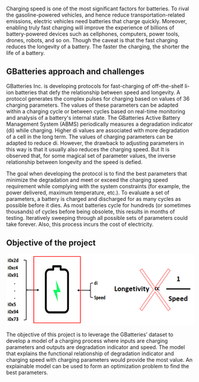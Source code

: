 Charging speed is one of the most significant factors for batteries. To rival the gasoline-powered vehicles, and hence reduce transportation-related emissions, electric vehicles need batteries that charge quickly. Moreover, enabling truly fast charging will improve the experience of billions of battery-powered devices such as cellphones, computers, power tools, drones, robots, and so on. Though the caveat is that the fast charging reduces the longevity of a battery. The faster the charging, the shorter the life of a battery. 

## GBatteries approach and challenges
GBatteries Inc. is developing protocols for fast-charging of off-the-shelf li-ion batteries that defy the relationship between speed and longevity. A protocol generates the complex pulses for charging based on values of 36 charging parameters. The values of these parameters can be adapted within a charging cycle or between cycles based on real-time monitoring and analysis of a battery's internal state. The GBatteries Active Battery Management System (ABMS) periodically measures a degradation indicator (di) while charging. Higher di values are associated with more degradation of a cell in the long term. The values of charging parameters can be adapted to reduce di. However, the drawback to adjusting parameters in this way is that it usually also reduces the charging speed. But It is observed that, for some magical set of parameter values, the inverse relationship between longevity and the speed is defied.

The goal when developing the protocol is to find the best parameters that minimize the degradation and meet or exceed the charging speed requirement while complying with the system constraints (for example, the power delivered, maximum temperature, etc.). To evaluate a set of parameters, a battery is charged and discharged for as many cycles as possible before it dies. As most batteries cycle for hundreds (or sometimes thousands) of cycles before being obsolete, this results in months of testing. Iteratively sweeping through all possible sets of parameters could take forever. Also, this process incurs the cost of electricity. 

## Objective of the project

![alt text](https://github.com/VijayMaraviya/Charging-Process-Modelling/blob/master/Input%20and%20output%20of%20the%20charging%20process.png)

The objective of this project is to leverage the GBatteries’ dataset to develop a model of a charging process where inputs are charging parameters and outputs are degradation indicator and speed. The model that explains the functional relationship of degradation indicator and charging speed with charging parameters would provide the most value. An explainable model can be used to form an optimization problem to find the best parameters.
